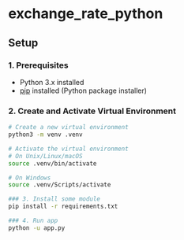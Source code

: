 # exchange_rate_python

## Setup

### 1. Prerequisites

- Python 3.x installed
- [pip](https://pip.pypa.io/en/stable/installation/) installed (Python package installer)

### 2. Create and Activate Virtual Environment

```bash
# Create a new virtual environment
python3 -m venv .venv

# Activate the virtual environment
# On Unix/Linux/macOS
source .venv/bin/activate

# On Windows
source .venv/Scripts/activate

### 3. Install some module
pip install -r requirements.txt

### 4. Run app
python -u app.py
